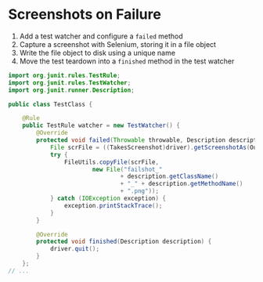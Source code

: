 # Screenshots on Failure

1. Add a test watcher and configure a `failed` method
2. Capture a screenshot with Selenium, storing it in a file object
3. Write the file object to disk using a unique name
4. Move the test teardown into a `finished` method in the test watcher

```java
import org.junit.rules.TestRule;
import org.junit.rules.TestWatcher;
import org.junit.runner.Description;

public class TestClass {

    @Rule
    public TestRule watcher = new TestWatcher() {
        @Override
        protected void failed(Throwable throwable, Description description) {
            File scrFile = ((TakesScreenshot)driver).getScreenshotAs(OutputType.FILE);
            try {
                FileUtils.copyFile(scrFile,
                        new File("failshot_"
                                + description.getClassName()
                                + "_" + description.getMethodName()
                                + ".png"));
            } catch (IOException exception) {
                exception.printStackTrace();
            }
        }

        @Override
        protected void finished(Description description) {
            driver.quit();
        }
    };
// ...
```
